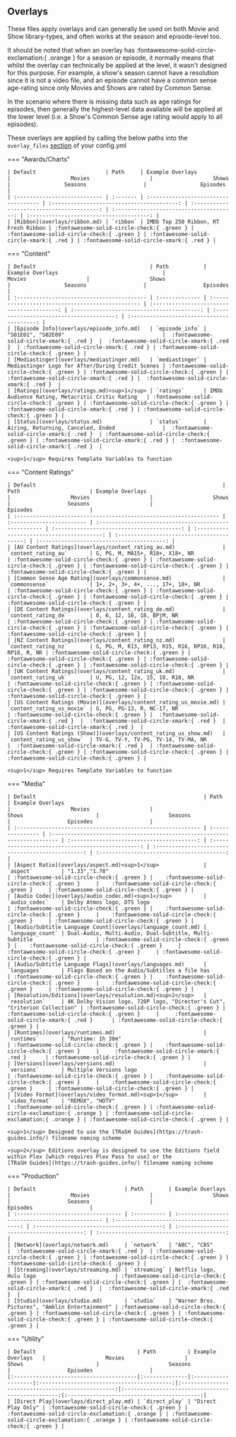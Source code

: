 ## Overlays

These files apply overlays and can generally be used on both Movie and Show library-types, and often works at the season 
and episode-level too.

It should be noted that when an overlay has :fontawesome-solid-circle-exclamation:{ .orange } for a season or episode, it 
normally means that whilst the overlay can technically be applied at the level, it wasn't designed for this purpose. For 
example, a show's season cannot have a resolution since it is not a video file, and an episode cannot have a common 
sense age-rating since only Movies and Shows are rated by Common Sense. 

In the scenario where there is missing data such as age ratings for episodes, then generally the highest-level data 
available will be applied at the lower level (i.e. a Show's Common Sense age rating would apply to all episodes).

These overlays are applied by calling the below paths into the `overlay_files` [section](../config/files.md) of your 
config.yml

=== "Awards/Charts"

    | Default                      | Path     | Example Overlays                     |                   Movies                   |                   Shows                    |                 Seasons                  |                 Episodes                 |
    | :--------------------------- | :------- | :----------------------------------- | :----------------------------------------: | :----------------------------------------: | :--------------------------------------: | :--------------------------------------: |
    | [Ribbon](overlays/ribbon.md) | `ribbon` | IMDb Top 250 Ribbon, RT Fresh Ribbon | :fontawesome-solid-circle-check:{ .green } | :fontawesome-solid-circle-check:{ .green } | :fontawesome-solid-circle-xmark:{ .red } | :fontawesome-solid-circle-xmark:{ .red } |

=== "Content"

    | Default                                    | Path           | Example Overlays                                 |                   Movies                   |                   Shows                    |                 Seasons                  |                  Episodes                  |
    | :----------------------------------------- | :------------- | :----------------------------------------------- | :----------------------------------------: | :----------------------------------------: | :--------------------------------------: | :----------------------------------------: |
    | [Episode Info](overlays/episode_info.md)   | `episode_info` | "S01E01", "S02E09"                               |  :fontawesome-solid-circle-xmark:{ .red }  |  :fontawesome-solid-circle-xmark:{ .red }  | :fontawesome-solid-circle-xmark:{ .red } | :fontawesome-solid-circle-check:{ .green } |
    | [Mediastinger](overlays/mediastinger.md)   | `mediastinger` | Mediastinger Logo for After/During Credit Scenes | :fontawesome-solid-circle-check:{ .green } | :fontawesome-solid-circle-check:{ .green } | :fontawesome-solid-circle-xmark:{ .red } |  :fontawesome-solid-circle-xmark:{ .red }  |
    | [Ratings](overlays/ratings.md)<sup>1</sup> | `ratings`      | IMDb Audience Rating, Metacritic Critic Rating   | :fontawesome-solid-circle-check:{ .green } | :fontawesome-solid-circle-check:{ .green } | :fontawesome-solid-circle-xmark:{ .red } | :fontawesome-solid-circle-check:{ .green } |
    | [Status](overlays/status.md)               | `status`       | Airing, Returning, Canceled, Ended               |  :fontawesome-solid-circle-xmark:{ .red }  | :fontawesome-solid-circle-check:{ .green } | :fontawesome-solid-circle-xmark:{ .red } |  :fontawesome-solid-circle-xmark:{ .red }  |

    <sup>1</sup> Requires Template Variables to function

=== "Content Ratings"

    | Default                                                           | Path                      | Example Overlays                                      |                   Movies                   |                   Shows                    |                  Seasons                   |                  Episodes                  |
    | :---------------------------------------------------------------- | :------------------------ | :---------------------------------------------------- | :----------------------------------------: | :----------------------------------------: | :----------------------------------------: | :----------------------------------------: |
    | [AU Content Ratings](overlays/content_rating_au.md)               | `content_rating_au`       | G, PG, M, MA15+, R18+, X18+, NR                       | :fontawesome-solid-circle-check:{ .green } | :fontawesome-solid-circle-check:{ .green } | :fontawesome-solid-circle-check:{ .green } | :fontawesome-solid-circle-check:{ .green } |
    | [Common Sense Age Rating](overlays/commonsense.md)                | `commonsense`             | 1+, 2+, 3+, 4+, ..., 17+, 18+, NR                     | :fontawesome-solid-circle-check:{ .green } | :fontawesome-solid-circle-check:{ .green } | :fontawesome-solid-circle-check:{ .green } | :fontawesome-solid-circle-check:{ .green } |
    | [DE Content Ratings](overlays/content_rating_de.md)               | `content_rating_de`       | 0, 6, 12, 16, 18, BPjM, NR                            | :fontawesome-solid-circle-check:{ .green } | :fontawesome-solid-circle-check:{ .green } | :fontawesome-solid-circle-check:{ .green } | :fontawesome-solid-circle-check:{ .green } |
    | [NZ Content Ratings](overlays/content_rating_nz.md)               | `content_rating_nz`       | G, PG, M, R13, RP13, R15, R16, RP16, R18, RP18, R, NR | :fontawesome-solid-circle-check:{ .green } | :fontawesome-solid-circle-check:{ .green } | :fontawesome-solid-circle-check:{ .green } | :fontawesome-solid-circle-check:{ .green } |
    | [UK Content Ratings](overlays/content_rating_uk.md)               | `content_rating_uk`       | U, PG, 12, 12a, 15, 18, R18, NR                       | :fontawesome-solid-circle-check:{ .green } | :fontawesome-solid-circle-check:{ .green } | :fontawesome-solid-circle-check:{ .green } | :fontawesome-solid-circle-check:{ .green } |
    | [US Content Ratings (Movie)](overlays/content_rating_us_movie.md) | `content_rating_us_movie` | G, PG, PG-13, R, NC-17, NR                            | :fontawesome-solid-circle-check:{ .green } |  :fontawesome-solid-circle-xmark:{ .red }  |  :fontawesome-solid-circle-xmark:{ .red }  |  :fontawesome-solid-circle-xmark:{ .red }  |
    | [US Content Ratings (Show)](overlays/content_rating_us_show.md)   | `content_rating_us_show`  | TV-G, TV-Y, TV-PG, TV-14, TV-MA, NR                   |  :fontawesome-solid-circle-xmark:{ .red }  | :fontawesome-solid-circle-check:{ .green } | :fontawesome-solid-circle-check:{ .green } | :fontawesome-solid-circle-check:{ .green } |

    <sup>1</sup> Requires Template Variables to function

=== "Media"

    | Default                                                     | Path             | Example Overlays                                                          |                   Movies                   |                       Shows                       |                      Seasons                      |                  Episodes                  |
    | :---------------------------------------------------------- | :--------------- | :------------------------------------------------------------------------ | :----------------------------------------: | :-----------------------------------------------: | :-----------------------------------------------: | :----------------------------------------: |
    | [Aspect Ratio](overlays/aspect.md)<sup>1</sup>              | `aspect`         | "1.33","1.78"                                                             | :fontawesome-solid-circle-check:{ .green } |    :fontawesome-solid-circle-check:{ .green }     |    :fontawesome-solid-circle-check:{ .green }     | :fontawesome-solid-circle-check:{ .green } |
    | [Audio Codec](overlays/audio_codec.md)<sup>1</sup>          | `audio_codec`    | Dolby Atmos logo, DTS logo                                                | :fontawesome-solid-circle-check:{ .green } |    :fontawesome-solid-circle-check:{ .green }     |    :fontawesome-solid-circle-check:{ .green }     | :fontawesome-solid-circle-check:{ .green } |
    | [Audio/Subtitle Language Count](overlays/language_count.md) | `language_count` | Dual-Audio, Multi-Audio, Dual-Subtitle, Multi-Subtitle                    | :fontawesome-solid-circle-check:{ .green } |    :fontawesome-solid-circle-check:{ .green }     |    :fontawesome-solid-circle-check:{ .green }     | :fontawesome-solid-circle-check:{ .green } |
    | [Audio/Subtitle Language Flags](overlays/languages.md)      | `languages`      | Flags Based on the Audio/Subtitles a file has                             | :fontawesome-solid-circle-check:{ .green } |    :fontawesome-solid-circle-check:{ .green }     |    :fontawesome-solid-circle-check:{ .green }     | :fontawesome-solid-circle-check:{ .green } |
    | [Resolution/Editions](overlays/resolution.md)<sup>2</sup>   | `resolution`     | 4K Dolby Vision logo, 720P logo, "Director's Cut", "Criterion Collection" | :fontawesome-solid-circle-check:{ .green } |    :fontawesome-solid-circle-check:{ .green }     |     :fontawesome-solid-circle-xmark:{ .red }      | :fontawesome-solid-circle-check:{ .green } |
    | [Runtimes](overlays/runtimes.md)                            | `runtimes`       | "Runtime: 1h 30m"                                                         | :fontawesome-solid-circle-check:{ .green } |    :fontawesome-solid-circle-check:{ .green }     |     :fontawesome-solid-circle-xmark:{ .red }      | :fontawesome-solid-circle-check:{ .green } |
    | [Versions](overlays/versions.md)                            | `versions`       | Multiple Versions logo                                                    | :fontawesome-solid-circle-check:{ .green } |    :fontawesome-solid-circle-check:{ .green }     |    :fontawesome-solid-circle-check:{ .green }     | :fontawesome-solid-circle-check:{ .green } |
    | [Video Format](overlays/video_format.md)<sup>1</sup>        | `video_format`   | "REMUX", "HDTV"                                                           | :fontawesome-solid-circle-check:{ .green } | :fontawesome-solid-circle-exclamation:{ .orange } | :fontawesome-solid-circle-exclamation:{ .orange } | :fontawesome-solid-circle-check:{ .green } |

    <sup>1</sup> Designed to use the [TRaSH Guides](https://trash-guides.info/) filename naming scheme

    <sup>2</sup> Editions overlay is designed to use the Editions field within Plex [which requires Plex Pass to use] or the 
    [TRaSH Guides](https://trash-guides.info/) filename naming scheme

=== "Production"

    | Default                            | Path        | Example Overlays                                |                   Movies                   |                   Shows                    |                  Seasons                   |                  Episodes                  |
    | :--------------------------------- | :---------- | :---------------------------------------------- | :----------------------------------------: | :----------------------------------------: | :----------------------------------------: | :----------------------------------------: |
    | [Network](overlays/network.md)     | `network`   | "ABC", "CBS"                                    |  :fontawesome-solid-circle-xmark:{ .red }  | :fontawesome-solid-circle-check:{ .green } | :fontawesome-solid-circle-check:{ .green } | :fontawesome-solid-circle-check:{ .green } |
    | [Streaming](overlays/streaming.md) | `streaming` | Netflix logo, Hulu logo                         | :fontawesome-solid-circle-check:{ .green } | :fontawesome-solid-circle-check:{ .green } |  :fontawesome-solid-circle-xmark:{ .red }  |  :fontawesome-solid-circle-xmark:{ .red }  |
    | [Studio](overlays/studio.md)       | `studio`    | "Warner Bros. Pictures", "Amblin Entertainment" | :fontawesome-solid-circle-check:{ .green } | :fontawesome-solid-circle-check:{ .green } | :fontawesome-solid-circle-check:{ .green } | :fontawesome-solid-circle-check:{ .green } |

=== "Utility"
    
    | Default                                | Path          | Example Overlays   |                   Movies                   |                       Shows                       |                      Seasons                      |                  Episodes                  |
    |:---------------------------------------|:--------------|:-------------------|:------------------------------------------:|:-------------------------------------------------:|:-------------------------------------------------:|:------------------------------------------:|
    | [Direct Play](overlays/direct_play.md) | `direct_play` | "Direct Play Only" | :fontawesome-solid-circle-check:{ .green } | :fontawesome-solid-circle-exclamation:{ .orange } | :fontawesome-solid-circle-exclamation:{ .orange } | :fontawesome-solid-circle-check:{ .green } |
